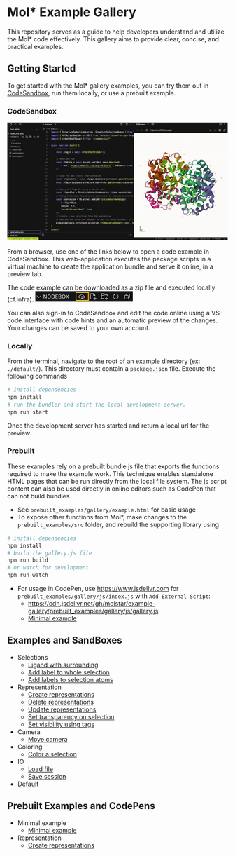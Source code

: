 Mol* Example Gallery
====================
This repository serves as a guide to help developers understand and utilize the Mol* code effectively. This gallery aims to provide clear, concise, and practical examples.

## Getting Started
To get started with the Mol* gallery examples, you can try them out in [CodeSandbox](codesandbox.io), run them locally, or use a prebuilt example. 

### CodeSandbox
![CodeSanbox!](assets/codesandbox_overview.jpg)

From a browser, use one of the links below to open a code example in CodeSandbox. This web-application executes the package scripts in a virtual machine to create the application bundle and serve it online, in a preview tab.

The code example can be downloaded as a zip file and executed locally (cf.infra).
![Download zip file!](assets/codesandbox_download.png)

You can also sign-in to CodeSandbox and edit the code online using a VS-code interface with code hints and an automatic preview of the changes. Your changes can be saved to your own account.

### Locally
From the terminal, navigate to the root of an example directory (ex: `./default/`). This directory must contain a `package.json` file. Execute the following commands
```sh
# install dependencies
npm install
# run the bundler and start the local development server.
npm run start
```
Once the development server has started and return a local url for the preview.

### Prebuilt
These examples rely on a prebuilt bundle js file that exports the functions required to make the example work. This technique enables standalone HTML pages that can
be run directly from the local file system. The js script content can also be used directly in online editors such as CodePen that can not build bundles.
- See `prebuilt_examples/gallery/example.html` for basic usage
- To expose other functions from Mol*, make changes to the `prebuilt_examples/src` folder, and rebuild the supporting library using
```sh
# install dependencies
npm install
# build the gallery.js file
npm run build
# or watch for development
npm run watch
```
- For usage in CodePen, use https://www.jsdelivr.com for `prebuilt_examples/gallery/js/index.js` with `Add External Script`:
  - https://cdn.jsdelivr.net/gh/molstar/example-gallery/prebuilt_examples/gallery/js/gallery.js
  - [Minimal example](https://codepen.io/dsehnal/pen/rNgyGZm)

## Examples and SandBoxes
- Selections
  - [Ligand with surrounding](https://codesandbox.io/p/sandbox/github/molstar/example-gallery/master/selection/select_ligand_and_surroundings)
  - [Add label to whole selection](https://codesandbox.io/p/sandbox/github/molstar/example-gallery/master/selection/add_label_to_selection_whole)
  - [Add labels to selection atoms](https://codesandbox.io/p/sandbox/github/molstar/example-gallery/master/selection/add_labels_to_selection_atoms)
- Representation
  - [Create representations](https://codesandbox.io/p/sandbox/github/molstar/example-gallery/master/representation/create_representations)
  - [Delete representations](https://codesandbox.io/p/sandbox/github/molstar/example-gallery/master/representation/delete_representations)
  - [Update representations](https://codesandbox.io/p/sandbox/github/molstar/example-gallery/master/representation/update_representations)
  - [Set transparency on selection](https://codesandbox.io/p/sandbox/github/molstar/example-gallery/master/representation/transparency_using_selection)
  - [Set visibility using tags](https://codesandbox.io/p/sandbox/github/molstar/example-gallery/master/representation/visibility_using_tags)
- Camera
  - [Move camera](https://codesandbox.io/p/sandbox/github/molstar/example-gallery/master/camera/move_camera)
- Coloring
  - [Color a selection](https://codesandbox.io/p/sandbox/github/molstar/example-gallery/master/coloring/color_a_selection)
- IO
  - [Load file](https://codesandbox.io/p/sandbox/github/molstar/example-gallery/master/io/load_file)
  - [Save session](https://codesandbox.io/p/sandbox/github/molstar/example-gallery/master/io/save_session)
- [Default](https://codesandbox.io/p/sandbox/github/molstar/example-gallery/master/default)

## Prebuilt Examples and CodePens
- Minimal example
  - [Minimal example](https://codepen.io/dsehnal/pen/rNgyGZm)
- Representation
  - [Create representations](https://codepen.io/papillot/pen/NWVjLWj?editors=0010)